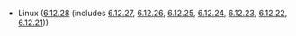 - Linux ([6.12.28](https://git.kernel.org/pub/scm/linux/kernel/git/stable/linux.git/tag/?h=v6.12.28) (includes [6.12.27](https://git.kernel.org/pub/scm/linux/kernel/git/stable/linux.git/tag/?h=v6.12.27), [6.12.26](https://git.kernel.org/pub/scm/linux/kernel/git/stable/linux.git/tag/?h=v6.12.26), [6.12.25](https://git.kernel.org/pub/scm/linux/kernel/git/stable/linux.git/tag/?h=v6.12.25), [6.12.24](https://git.kernel.org/pub/scm/linux/kernel/git/stable/linux.git/tag/?h=v6.12.24), [6.12.23](https://git.kernel.org/pub/scm/linux/kernel/git/stable/linux.git/tag/?h=v6.12.23), [6.12.22](https://git.kernel.org/pub/scm/linux/kernel/git/stable/linux.git/tag/?h=v6.12.22), [6.12.21](https://git.kernel.org/pub/scm/linux/kernel/git/stable/linux.git/tag/?h=v6.12.21)))

